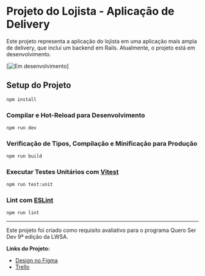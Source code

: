 # Projeto do Lojista - Aplicação de Delivery

Este projeto representa a aplicação do lojista em uma aplicação mais ampla de delivery, que inclui um backend em Rails. Atualmente, o projeto está em desenvolvimento.

[![Em desenvolvimento](https://img.shields.io/badge/Status-Em%20desenvolvimento-yellow)]
## Setup do Projeto

```sh
npm install
```

### Compilar e Hot-Reload para Desenvolvimento

```sh
npm run dev
```

### Verificação de Tipos, Compilação e Minificação para Produção

```sh
npm run build
```

### Executar Testes Unitários com [Vitest](https://vitest.dev/)

```sh
npm run test:unit
```

### Lint com [ESLint](https://eslint.org/)

```sh
npm run lint
```

---

Este projeto foi criado como requisito avaliativo para o programa Quero Ser Dev 9ª edição da LWSA.

**Links do Projeto:**

- [Design no Figma](https://www.figma.com/file/tS8r4eROXBknYixtDcijXd/Meu-portf%C3%B3lio?type=design&node-id=0-1&mode=design&t=pL6yJYx6lOSWBGdw-0)
- [Trello](https://trello.com/b/dkiKJoIq/delivery-lojista)
